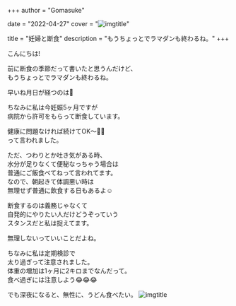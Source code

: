 +++
author = "Gomasuke"

date = "2022-04-27"
cover = "![imgtitle](https://sn3301files.storage.live.com/y4mp30dnCnXae75Id1WZ6ELC7I5iOUb2TJC4Ow0oMrZKY7eod2SBnuX0bmIPsYQpHk5H0cJFBcfqxnOHUVyLNTLvnaY83dPW7X67dcNqlc8Lw6hzkW8520xU5aYa1uFDT3mAc3JDS7uU16cukcsDtV2rsBXfyTKOvSn8DWv3DnLiN3h-mIDofWtcy6mqK7XJuAz?width=256&height=243&cropmode=none)"

title = "妊婦と断食"
description = "もうちょっとでラマダンも終わるね。"
+++

こんにちは!  
  
前に断食の季節だって書いたと思うんだけど、  
もうちょっとでラマダンも終わるね。  
  
早いね月日が経つのは🤣  
  
ちなみに私は今妊娠5ヶ月ですが  
病院から許可をもらって断食しています。  
  
健康に問題なければ続けてOK〜👌🏻  
って言われました。  
  
ただ、つわりとか吐き気がある時、  
水分が足りなくて便秘なっちゃう場合は  
普通にご飯食べてねって言われてます。  
なので、朝起きて体調悪い時は  
無理せず普通に飲食する日もあるよ☺️  
  
断食するのは義務じゃなくて  
自発的にやりたい人だけどうぞっていう  
スタンスだと私は捉えてます。  
  
無理しないっていいことだよね。  
  
ちなみに私は定期検診で  
太り過ぎって注意されました。  
体重の増加は1ヶ月に2キロまでなんだって。  
食べ過ぎには注意しよう😂😂😂    

でも深夜になると、無性に、うどん食べたい。
![imgtitle](https://sn3301files.storage.live.com/y4mp30dnCnXae75Id1WZ6ELC7I5iOUb2TJC4Ow0oMrZKY7eod2SBnuX0bmIPsYQpHk5H0cJFBcfqxnOHUVyLNTLvnaY83dPW7X67dcNqlc8Lw6hzkW8520xU5aYa1uFDT3mAc3JDS7uU16cukcsDtV2rsBXfyTKOvSn8DWv3DnLiN3h-mIDofWtcy6mqK7XJuAz?width=660&height=626&cropmode=none)